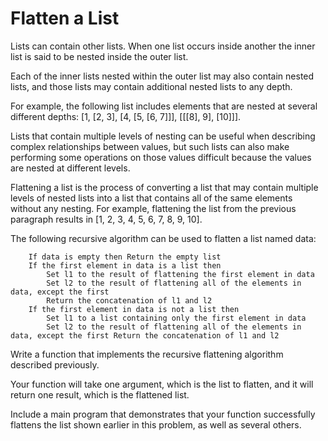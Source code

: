 # Flatten a List
Lists can contain other lists.
When one list occurs inside another the inner list is said to be nested inside the outer list.

Each of the inner lists nested within the outer list may also contain nested lists, and those lists may contain additional nested lists to any depth.

For example, the following list includes elements that are nested at several different depths: [1, [2, 3], [4, [5, [6, 7]]], [[[8], 9], [10]]].

Lists that contain multiple levels of nesting can be useful when describing complex relationships between values, but such lists can also make performing some operations on those values difficult because the values are nested at different levels.

Flattening a list is the process of converting a list that may contain multiple levels of nested lists into a list that contains all of the same elements without any nesting. For example, flattening the list from the previous paragraph results in [1, 2, 3, 4, 5, 6, 7, 8, 9, 10].

The following recursive algorithm can be used to flatten a list named data:

        If data is empty then Return the empty list
        If the first element in data is a list then
            Set l1 to the result of flattening the first element in data
            Set l2 to the result of flattening all of the elements in data, except the first
            Return the concatenation of l1 and l2
        If the first element in data is not a list then
            Set l1 to a list containing only the first element in data
            Set l2 to the result of flattening all of the elements in data, except the first Return the concatenation of l1 and l2
            
Write a function that implements the recursive flattening algorithm described previously.

Your function will take one argument, which is the list to flatten, and it will return one result, which is the flattened list.

Include a main program that demonstrates that your function successfully flattens the list shown earlier in this problem, as well as several others.